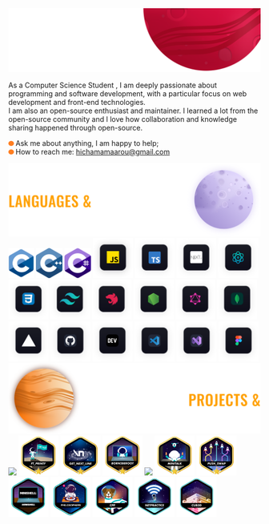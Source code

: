 <img alt="intro banner" src="./assets/images/banner.svg">

As a Computer Science Student , I am deeply passionate about programming and software development, with a particular focus on web development and front-end technologies.
<br>
I am also an open-source enthusiast and maintainer. I learned a lot from the open-source community and I love how collaboration and knowledge sharing happened through open-source.

<img height="10" alt="java" src="./assets/images/dot.svg"> Ask me about anything, I am happy to help; <br />
<img height="10" alt="java" src="./assets/images/dot.svg"> How to reach me: hichamamaarou@gmail.com <br />

<img alt="languages and tools" src="./assets/images/lng-tools.svg">

<div>
    <img height="60" alt="c" src="./assets/icons/c.svg">
    <img height="60" alt="c++" src="./assets/icons/ccc.svg">
    <img height="60" alt="c#"  src="./assets/icons/cc.svg">
    <img height="80" alt="javaScript" src="./assets/icons/javaScript.svg">
    <img height="80" alt="typeScript" src="./assets/icons/typeScript.svg">
    <img height="80" alt="nextJs" src="./assets/icons/nextJs.svg">
    <img height="80" alt="reactJs" src="./assets/icons/reactJs.svg">
    <img height="80" alt="css" src="./assets/icons/css.svg">
    <img height="80" alt="tailwind" src="./assets/icons/tailwind.svg">
    <img height="80" alt="nest" src="./assets/icons/nest.svg">
    <img height="80" alt="nodeJs" src="./assets/icons/nodeJs.svg">
    <img height="80" alt="graphQl" src="./assets/icons/graphQl.svg">
    <img height="80" alt="mongoDB" src="./assets/icons/mongoDB.svg">
    <img height="80" alt="vercel" src="./assets/icons/vercel.svg">
    <img height="80" alt="github" src="./assets/icons/github.svg">
    <img height="80" alt="dev" src="./assets/icons/dev.svg">
    <img height="80" alt="vsCode" src="./assets/icons/vsCode.svg">
    <img height="80" alt="visualStudio" src="./assets/icons/visualStudio.svg">
    <img height="80" alt="figma" src="./assets/icons/figma.svg">
</div>

<!-- <img alt="languages and tools" src="./assets/images/project-product.svg"> -->

<!-- <div>

</div> -->

<img alt="languages and tools" src="./assets/images/project-product.svg">

<div>
<a href="https://github.com/Hamaarour/libft-1337"><img height="80" src="https://cdn.discordapp.com/attachments/780570837505540126/897951891395313725/libfte.png"></a>
<a href="https://github.com/Hamaarour/ft_printf_1337"><img height="80" src="https://github.com/ablaamim/ft_printf/blob/main/SRC/ft_printfm.png"></a>
<a href="https://github.com/Hamaarour/get_next_line_1337"><img height="80" src="https://github.com/ablaamim/Get_Next_Line/blob/main/SRC/get_next_linem.png"></a>
<a href="https://github.com/Hamaarour/Born2Beroot_1337"><img height="80" src="https://github.com/ablaamim/Born2BeRoot/blob/main/SRC/born2berootm.png"></a>
<a href="https://github.com/Hamaarour/So_Long_42"><img height="80" src="https://cdn.discordapp.com/attachments/780570837505540126/974802342400655360/so_long.png"></a>
<a href="https://github.com/Hamaarour/Minitalk_42"><img height="80" src="https://github.com/Hamaarour/Minitalk_42/blob/main/minitalkm.png"></a>
<a href="https://github.com/Hamaarour/push_swap"><img height="80" src="https://github.com/Hamaarour/push_swap/blob/main/push_swapm.png"></a>
<a href="https://github.com/Hamaarour/minishell"><img height="80" src="https://github.com/Hamaarour/minishell/blob/Parsing/minishell.png"></a>
<a href="https://github.com/Hamaarour/Philosopher"><img height="80" src="https://github.com/Hamaarour/Philosopher/blob/main/assets/philosophers.png"></a>
<a href="https://github.com/Hamaarour/CPP_Modules"><img height="80" src="https://github.com/Hamaarour/CPP_Modules/blob/main/assets/cppe.png"></a>
<a href="https://github.com/Hamaarour/Net_Practice"><img height="80" src="https://github.com/Hamaarour/Net_Practice/blob/main/assets/netpracticee.png"></a>
<a href="https://github.com/Hamaarour/Cub3D_1337"><img height="80" src="https://github.com/Hamaarour/Cub3D_1337/blob/parsing/assets/cub3de.png"></a>

</div>

</div>
